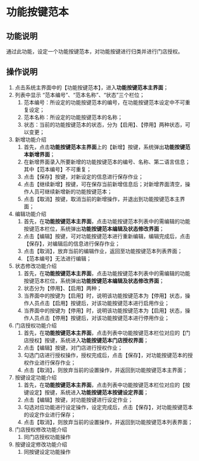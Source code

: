 # 功能按键范本

## 功能说明

通过此功能，设定一个功能按键范本，对功能按键进行归类并进行门店授权。

## 操作说明

1.	点击系统主界面中的【功能按键范本】，进入**功能按键范本主界面**；
2.	列表中显示 “范本编号”、“范本名称”、“状态”三个栏位；
    1. 范本编号：所设定的功能按键范本的编号，在功能按键范本设定中不可重复设定；
    2. 范本名称：所设定的功能按键范本的名称；
    3. 状态：当前的功能按键范本的状态，分为【启用】、【停用】两种状态，可以变更；
3.	新增功能介绍
    1. 首先，点击**功能按键范本主界面**上的【新增】按键，系统弹出**功能按键范本新增界面**；
    2. 在新增界面录入所要新增的功能按键范本的编号、名称、第二语言信息；其中【范本编号】不可重复；
    3. 点击【保存】按键，对新设定的信息进行保存作业；
    4. 点击【继续新增】按键，可在保存当前新增信息后；对新增界面清空，操作人员可继续新增新的功能按键范本；
    5. 点击【取消】按键，取消当前的新增操作，并退出到功能按键范本主界面；
4.	编辑功能介绍
    1. 首先，在**功能按键范本主界面**，点击功能按键范本列表中的需编辑的功能按键范本栏位，系统弹出**功能按键范本编辑及状态修改界面**；
    2. 点击【编辑】按键，可对功能按键范本进行重新编辑，编辑完成后，点击【保存】，对编辑后的信息进行保存作业；
    3. 点击【取消】，放弃当前的编辑作业，返回至功能按键范本列表界面；
    4. 【范本编号】无法进行编辑；
5.	状态修改功能介绍
    1. 首先，在**功能按键范本主界面**，点击功能按键范本列表中的需编辑的功能按键范本栏位，系统弹出**功能按键范本编辑及状态修改界面**；
    2. 状态分为【停用】、【启用】两种；
    3. 当界面中的按键为【启用】时，说明该功能按键范本为【停用】状态，操作人员点击【启用】按键后，对该功能按键范本进行启用作业；
    4. 当界面中的按键为【停用】时，说明该功能按键范本为【启用】状态，操作人员点击【停用】按键后，对该功能按键范本进行停用作业；
6.	门店授权功能介绍
    1. 首先，在**功能按键范本主界面**，点击列表中功能按键范本栏位对应的【门店授权】按键，系统进入**功能按键范本门店授权界面**；
    2. 点击【编辑】按键，对门店进行授权作业；
    3. 勾选门店进行授权操作，授权完成后，点击【保存】，对功能按键范本的授权作业进行保存作业；
    4. 点击【取消】，则放弃当前的设置操作，并返回到功能按键范本主界面；
7.	按键设定功能介绍
    1. 首先，在**功能按键范本主界面**，点击列表中功能按键范本栏位对应的【按键设定】按键，系统进入**功能按键范本按键设定界面**；
    2. 点击【编辑】按键，对功能按键进行设定作业；
    3. 勾选对应功能进行设定操作，设定完成后，点击【保存】，对功能按键范本的设定作业进行保存；
    4. 点击【取消】，则放弃当前的设置操作，并返回到功能按键范本列表界面；
8.	门店授权修改功能介绍
    1. 同门店授权功能操作
9.	按键设定修改功能介绍
    1. 同按键设定功能操作